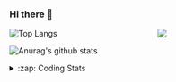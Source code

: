 ### Hi there 👋

<!--
**tao8687/tao8687** is a ✨ _special_ ✨ repository because its `README.md` (this file) appears on your GitHub profile.

Here are some ideas to get you started:

- 🔭 I’m currently working on ...
- 🌱 I’m currently learning ...
- 👯 I’m looking to collaborate on ...
- 🤔 I’m looking for help with ...
- 💬 Ask me about ...
- 📫 How to reach me: ...
- 😄 Pronouns: ...
- ⚡ Fun fact: ...
-->

<img align='right' src="https://media.giphy.com/media/M9gbBd9nbDrOTu1Mqx/giphy.gif" width="240">

  
![Top Langs](https://github-readme-stats.vercel.app/api/top-langs/?username=tao8687&layout=compact&title_color=23238E&text_color=A67D3D)

![Anurag's github stats](https://github-readme-stats.vercel.app/api?username=tao8687&show_icons=true&&text_color=A67D3D&title_color=23238E&show_icons=false&count_private=true&hide=stars)

<details>
  <summary>:zap: Coding Stats</summary>
  <br>
    
<!--START_SECTION:waka-->
![Code Time](http://img.shields.io/badge/Code%20Time-1%2C964%20hrs%2058%20mins-blue)

![Profile Views](http://img.shields.io/badge/Profile%20Views-1-blue)

**🐱 My GitHub Data** 

> 📦 1.5 MB Used in GitHub's Storage 
 > 
> 🏆 108 Contributions in the Year 2025
 > 
> 🚫 Not Opted to Hire
 > 
> 📜 62 Public Repositories 
 > 
> 🔑 24 Private Repositories 
 > 
**I'm an Early 🐤** 

```text
🌞 Morning                1711 commits        ██████████████████████░░░   88.93 % 
🌆 Daytime                90 commits          █░░░░░░░░░░░░░░░░░░░░░░░░   04.68 % 
🌃 Evening                119 commits         ██░░░░░░░░░░░░░░░░░░░░░░░   06.19 % 
🌙 Night                  4 commits           ░░░░░░░░░░░░░░░░░░░░░░░░░   00.21 % 
```
📅 **I'm Most Productive on Wednesday** 

```text
Monday                   276 commits         ████░░░░░░░░░░░░░░░░░░░░░   14.35 % 
Tuesday                  262 commits         ███░░░░░░░░░░░░░░░░░░░░░░   13.62 % 
Wednesday                333 commits         ████░░░░░░░░░░░░░░░░░░░░░   17.31 % 
Thursday                 257 commits         ███░░░░░░░░░░░░░░░░░░░░░░   13.36 % 
Friday                   273 commits         ████░░░░░░░░░░░░░░░░░░░░░   14.19 % 
Saturday                 266 commits         ███░░░░░░░░░░░░░░░░░░░░░░   13.83 % 
Sunday                   257 commits         ███░░░░░░░░░░░░░░░░░░░░░░   13.36 % 
```


📊 **This Week I Spent My Time On** 

```text
🕑︎ Time Zone: Asia/Shanghai

💬 Programming Languages: 
XML                      1 hr 48 mins        █████░░░░░░░░░░░░░░░░░░░░   18.08 % 
Python                   1 hr 41 mins        ████░░░░░░░░░░░░░░░░░░░░░   17.03 % 
Other                    1 hr 20 mins        ███░░░░░░░░░░░░░░░░░░░░░░   13.51 % 
C++                      1 hr 16 mins        ███░░░░░░░░░░░░░░░░░░░░░░   12.77 % 
Bash                     1 hr 10 mins        ███░░░░░░░░░░░░░░░░░░░░░░   11.84 % 

🔥 Editors: 
VS Code                  9 hrs 58 mins       █████████████████████████   100.00 % 

🐱‍💻 Projects: 
SeerRobotics             3 hrs 35 mins       █████████░░░░░░░░░░░░░░░░   35.92 % 
src                      2 hrs 4 mins        █████░░░░░░░░░░░░░░░░░░░░   20.73 % 
g2o                      1 hr 38 mins        ████░░░░░░░░░░░░░░░░░░░░░   16.36 % 
diffbot                  54 mins             ██░░░░░░░░░░░░░░░░░░░░░░░   09.09 % 
Lidar_IMU_Localization   39 mins             ██░░░░░░░░░░░░░░░░░░░░░░░   06.54 % 

💻 Operating System: 
Linux                    9 hrs 58 mins       █████████████████████████   100.00 % 
```

**I Mostly Code in C++** 

```text
C++                      11 repos            ████████░░░░░░░░░░░░░░░░░   32.35 % 
Python                   9 repos             ███████░░░░░░░░░░░░░░░░░░   26.47 % 
JavaScript               2 repos             █░░░░░░░░░░░░░░░░░░░░░░░░   05.88 % 
Batchfile                1 repo              █░░░░░░░░░░░░░░░░░░░░░░░░   02.94 % 
HTML                     1 repo              █░░░░░░░░░░░░░░░░░░░░░░░░   02.94 % 
```



**Timeline**

![Lines of Code chart](https://raw.githubusercontent.com/tao8687/tao8687/master/assets/bar_graph.png)


 Last Updated on 18/04/2025 01:46:42 UTC
<!--END_SECTION:waka-->
</details>
